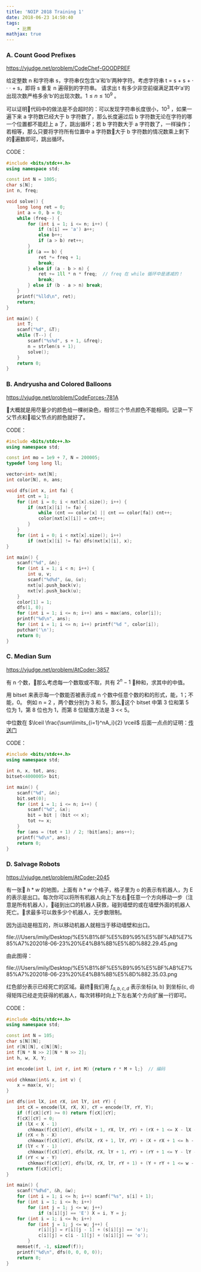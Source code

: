 ```yaml
---
title: 'NOIP 2018 Training 1'
date: 2018-06-23 14:50:40
tags: 
    - 比赛
mathjax: true
---
```


### A. Count Good Prefixes

https://vjudge.net/problem/CodeChef-GOODPREF

给定整数 n 和字符串 s，字符串仅包含‘a’和‘b’两种字符。考虑字符串 t = s + s + · · · + s，即将 s 重复 n 遍得到的字符串。
请求出 t 有多少非空前缀满足其中‘a’的出现次数严格多余‘b’的出现次数。$1 \leq n \leq 10^9$ 。

可以证明代码中的做法是不会超时的：可以发现字符串长度很小，$10^3$ ，如果一遍下来 a 字符数已经大于 b 字符数了，那么长度遍过后 b 字符数无论在字符的哪一个位置都不能赶上 a 了，跳出循环；若 b 字符数大于 a 字符数了，一样操作；若相等，那么只要将字符所有位置中 a 字符数大于 b 字符数的情况数乘上剩下的遍数即可，跳出循环。

CODE：
``` c++
#include <bits/stdc++.h>
using namespace std;

const int N = 1005;
char s[N];
int n, freq;

void solve() {
    long long ret = 0;
    int a = 0, b = 0;
    while (freq--) {
        for (int i = 1; i <= n; i++) {
            if (s[i] == 'a') a++;
            else b++;
            if (a > b) ret++;
        }
        if (a == b) {
            ret *= freq + 1;
            break;
        } else if (a - b > n) {
            ret += 1ll * n * freq;  // freq 在 while 循环中是递减的！
            break;
        } else if (b - a > n) break;
    }
    printf("%lld\n", ret);
    return;
}

int main() {
    int T;
    scanf("%d", &T);
    while (T--) {
        scanf("%s%d", s + 1, &freq);
        n = strlen(s + 1);
        solve();
    }
    return 0;
}
```

### B. Andryusha and Colored Balloons

https://vjudge.net/problem/CodeForces-781A

大概就是用尽量少的颜色给一棵树染色，相邻三个节点颜色不能相同。记录一下父节点和祖父节点的颜色就好了。

CODE：
``` c++
#include <bits/stdc++.h>
using namespace std;

const int mo = 1e9 + 7, N = 200005;
typedef long long ll;

vector<int> nxt[N];
int color[N], n, ans;

void dfs(int x, int fa) {
    int cnt = 1;
    for (int i = 0; i < nxt[x].size(); i++) {
        if (nxt[x][i] != fa) {
            while (cnt == color[x] || cnt == color[fa]) cnt++;
            color[nxt[x][i]] = cnt++;
        }
    }
    for (int i = 0; i < nxt[x].size(); i++)
        if (nxt[x][i] != fa) dfs(nxt[x][i], x);
}

int main() {
    scanf("%d", &n);
    for (int i = 1; i < n; i++) {
        int u, v;
        scanf("%d%d", &u, &v);
        nxt[u].push_back(v);
        nxt[v].push_back(u);
    }
    color[1] = 1;
    dfs(1, 0);
    for (int i = 1; i <= n; i++) ans = max(ans, color[i]);
    printf("%d\n", ans);
    for (int i = 1; i <= n; i++) printf("%d ", color[i]);
    putchar('\n');
    return 0;
}
```

### C. Median Sum

https://vjudge.net/problem/AtCoder-3857

有 n 个数，那么考虑每一个数取或不取，共有 $2^n - 1$ 种和，求其中的中值。

用 bitset 来表示每一个数能否被表示成 n 个数中任意个数的和的形式，能，1；不能，0。
例如 n = 2 ，两个数分别为 3 和 5，那么这个 bitset 中第 3 位和第 5 位为 1，第 8 位也为 1，而第 8 位赋值方法是 3 << 5。

中位数在 $\lceil \frac{\sum\limits_{i=1}^nA_i}{2} \rceil$ 后面一点点的证明：[传送门](https://blog.csdn.net/zzzzone/article/details/79115522)

CODE：
``` c++
#include <bits/stdc++.h>
using namespace std;

int n, x, tot, ans;
bitset<4000005> bit;

int main() {
    scanf("%d", &n);
    bit.set(0);
    for (int i = 1; i <= n; i++) {
        scanf("%d", &x);
        bit = bit | (bit << x);
        tot += x;
    }
    for (ans = (tot + 1) / 2; !bit[ans]; ans++);
    printf("%d\n", ans);
    return 0;
}
```

### D. Salvage Robots

https://vjudge.net/problem/AtCoder-2045

有一张 $h * w$ 的地图，上面有 $h * w$ 个格子，格子里为 o 的表示有机器人，为 E 的表示是出口。每次你可以将所有机器人向上下左右任意一个方向移动一步（注意是所有机器人），碰到出口的机器人获救，碰到墙壁的或在墙壁外面的机器人死亡。求最多可以救多少个机器人，无步数限制。

因为运动是相互的，所以移动机器人就相当于移动墙壁和出口。

file:///Users/imily/Desktop/%E5%B1%8F%E5%B9%95%E5%BF%AB%E7%85%A7%202018-06-23%20%E4%B8%8B%E5%8D%882.29.45.png

由此图得：

file:///Users/imily/Desktop/%E5%B1%8F%E5%B9%95%E5%BF%AB%E7%85%A7%202018-06-23%20%E4%B8%8B%E5%8D%882.35.03.png

红色部分表示已经死亡的区域。最终我们用 $f_{a, b, c, d}$ 表示坐标(a, b) 到坐标(c, d) 得矩阵已经走完获得的机器人，每次转移时向上下左右某个方向扩展一行即可。

CODE：
```  c++
#include <bits/stdc++.h>
using namespace std;

const int N = 105;
char s[N][N];
int r[N][N], c[N][N];
int f[N * N >> 2][N * N >> 2];
int h, w, X, Y;

int encode(int l, int r, int M) {return r * M + l;}  // 编码

void chkmax(int& x, int v) {
    x = max(x, v);
}

int dfs(int lX, int rX, int lY, int rY) {
    int cX = encode(lX, rX, X), cY = encode(lY, rY, Y);
    if (f[cX][cY] >= 0) return f[cX][cY];
    f[cX][cY] = 0;
    if (lX < X - 1)
        chkmax(f[cX][cY], dfs(lX + 1, rX, lY, rY) + (rX + 1 <= X - lX - 1 ? max(0, r[X - lX - 1][min(Y + rY, w - lY)] - r[X - lX - 1][max(Y - lY, rY + 1) - 1]) : 0));
    if (rX < h - X)
        chkmax(f[cX][cY], dfs(lX, rX + 1, lY, rY) + (X + rX + 1 <= h - lX ? max(0, r[X + rX + 1][min(Y + rY, w - lY)] - r[X + rX + 1][max(Y - lY, rY + 1) - 1]) : 0));
    if (lY < Y - 1)
        chkmax(f[cX][cY], dfs(lX, rX, lY + 1, rY) + (rY + 1 <= Y - lY - 1 ? max(0, c[min(X + rX, h - lX)][Y - lY - 1] - c[max(X - lX, rX + 1) - 1][Y - lY - 1]) : 0));
    if (rY < w - Y)
        chkmax(f[cX][cY], dfs(lX, rX, lY, rY + 1) + (Y + rY + 1 <= w - lY ? max(0, c[min(X + rX, h - lX)][Y + rY + 1] - c[max(X - lX, rX + 1) - 1][Y + rY + 1]) : 0));
    return f[cX][cY];
}

int main() {
    scanf("%d%d", &h, &w);
    for (int i = 1; i <= h; i++) scanf("%s", s[i] + 1);
    for (int i = 1; i <= h; i++)
        for (int j = 1; j <= w; j++)
            if (s[i][j] == 'E') X = i, Y = j;
    for (int i = 1; i <= h; i++)
        for (int j = 1; j <= w; j++) {
            r[i][j] = r[i][j - 1] + (s[i][j] == 'o');
            c[i][j] = c[i - 1][j] + (s[i][j] == 'o');
        }
    memset(f, -1, sizeof(f));
    printf("%d\n", dfs(0, 0, 0, 0));
    return 0;
}
```